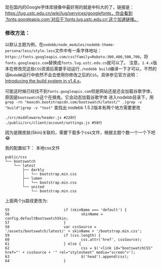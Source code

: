 现在国内的Google字体库镜像中最好用的就是中科大的了，链接是：https://lug.ustc.edu.cn/wiki/lug/services/googlefonts，你会看到`fonts.googleapis.com`对应于`fonts.lug.ustc.edu.cn`这个加速链接。

### 修改方法：

以默认主题为例，在`nodebb/node_modules/nodebb-theme-persona/less/style.less`文件中有一条字体地址：`https://fonts.googleapis.com/css?family=Roboto:300,400,500,700`，将`fonts.googleapis.com`替换成`fonts.lug.ustc.edu.cn`就可以了。
注意，`1.4.x`版本在修改完这些`CSS`资源后需要手动运行`./nodebb build`编译一下才可以，不然的话`NodeBB`运行中依然不会去使用你修改之后的`CSS`。具体参见官方说明：[Introducing the build system in v1.4.x](https://blog.nodebb.org/introducing-the-build-system-in-v1-4-3/)。

可能这时候已经找不到`fonts.googleapis.com`但是网站还是还会加载谷歌字体，原因是`bootswatch`这个在搞鬼，它会动态加载谷歌字体
进入nodebb目录下，用`grep -rn "maxcdn.bootstrapcdn.com/bootswatch/latest/" .|grep -v "build"|grep -v "test"` 查找出
nodebb 1.5.2版本有两个地方需要更改
```
./src/middleware/header.js #220行
./public/src/client/account/settings.js #58行
```
因为是跟皮肤(Skin)关联的，需要下载多个css文件，根据主题个数一个一个下吧😂

我的配置如下：
本地css文件
```
public/css
└── bootswatch
    └── latest
        ├── darkly
        │   └── bootstrap.min.css
        ├── lumen
        │   └── bootstrap.min.css
        └── united
            └── bootstrap.min.css
```        

上面两个js路径更改为:
```
55                         if (skinName === 'default') {
56                                 skinName = config.defaultBootswatchSkin;
57                         }
58                         var cssSource = '/assets/bootswatch/latest/' + skinName + '/bootstrap.min.css';
59                         if (css.length) {
60                                 css.attr('href', cssSource);
61                         } else {
62                                 css = $('<link id="bootswatchCSS" href="' + cssSource + '" rel="stylesheet" media="screen">');
63                                 $('head').append(css);
64                         }
```